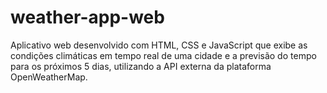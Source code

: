 # weather-app-web
Aplicativo web desenvolvido com HTML, CSS e JavaScript que exibe as condições climáticas em tempo real de uma cidade e a previsão do tempo para os próximos 5 dias, utilizando a API externa da plataforma OpenWeatherMap.
